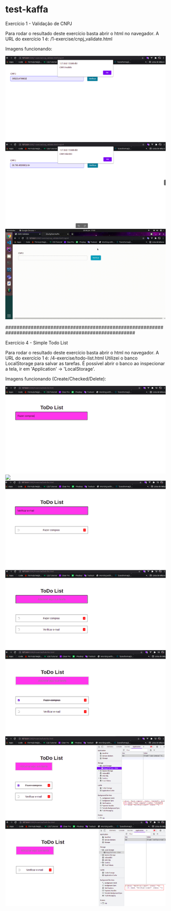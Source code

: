 # test-kaffa

Exercício 1 - Validação de CNPJ 

Para rodar o resultado deste exercício basta abrir o html no navegador.
A URL do exercício 1 é: /1-exercise/cnpj_validate.html

Imagens funcionando:

<img src="image-test-kaffa/1-exercise-invalido.png" />
<img src="image-test-kaffa/1-exercise-valido.png" />
<img src="gifs-test-kaffa/1-exercise.gif" />

######################################################################################################

Exercício 4 - Simple Todo List

Para rodar o resultado deste exercício basta abrir o html no navegador.
A URL do exercício 1 é: /4-exercise/todo-list.html
Utilizei o banco LocalStorage para salvar as tarefas. É possível abrir o banco ao inspecionar a tela, ir em 'Application' -> 'LocalStorage'. 

Imagens funcionando (Create/Checked/Delete):

<img src="image-test-kaffa/4-exercise(1).png" />
<img src="image-test-kaffa/4-exercise(2).png" />
<img src="image-test-kaffa/4-exercise(3).png" />
<img src="image-test-kaffa/4-exercise(4).png" />
<img src="image-test-kaffa/4-exercise(5).png" />
<img src="image-test-kaffa/4-exercise(6).png" />
<img src="image-test-kaffa/4-exercise(7).png" />









